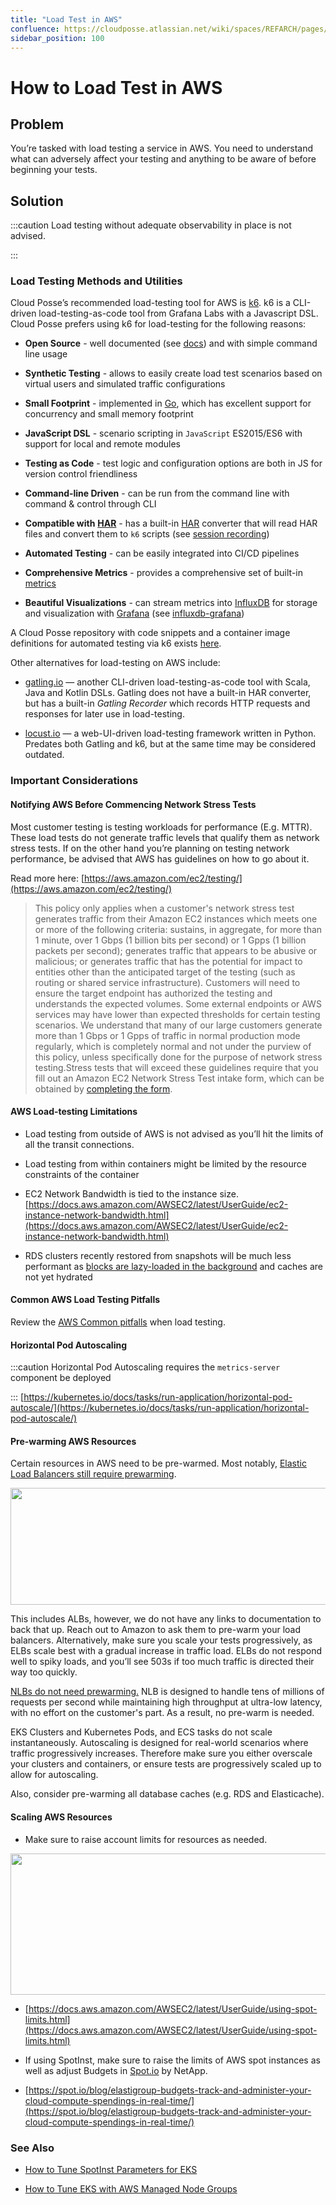 ```yaml
---
title: "Load Test in AWS"
confluence: https://cloudposse.atlassian.net/wiki/spaces/REFARCH/pages/1257799689/How+to+Load+Test+in+AWS
sidebar_position: 100
---
```


# How to Load Test in AWS

## Problem
You’re tasked with load testing a service in AWS. You need to understand what can adversely affect your testing and anything to be aware of before beginning your tests.

## Solution

:::caution
Load testing without adequate observability in place is not advised.

:::

### Load Testing Methods and Utilities
Cloud Posse’s recommended load-testing tool for AWS is [k6](https://k6.io/). k6 is a CLI-driven load-testing-as-code tool from Grafana Labs with a Javascript DSL. Cloud Posse prefers using k6 for load-testing for the following reasons:

- **Open Source** - well documented (see [docs](https://docs.k6.io/docs)) and with simple command line usage

- **Synthetic Testing** - allows to easily create load test scenarios based on virtual users and simulated traffic configurations

- **Small Footprint** - implemented in [Go](https://golang.org/), which has excellent support for concurrency and small memory footprint

- **JavaScript DSL** - scenario scripting in `JavaScript` ES2015/ES6 with support for local and remote modules

- **Testing as Code** - test logic and configuration options are both in JS for version control friendliness

- **Command-line Driven** - can be run from the command line with command & control through CLI

- **Compatible with** [**HAR**](http://www.softwareishard.com/blog/har-12-spec/) - has a built-in [HAR](http://www.softwareishard.com/blog/har-12-spec/) converter that will read HAR files and convert them to `k6` scripts (see [session recording](https://docs.k6.io/docs/session-recording-har-support))

- **Automated Testing** - can be easily integrated into CI/CD pipelines

- **Comprehensive Metrics** - provides a comprehensive set of built-in [metrics](https://docs.k6.io/docs/result-metrics)

- **Beautiful Visualizations** - can stream metrics into [InfluxDB](https://www.influxdata.com/) for storage and visualization with [Grafana](https://grafana.com/) (see [influxdb-grafana](https://docs.k6.io/docs/influxdb-grafana))

A Cloud Posse repository with code snippets and a container image definitions for automated testing via k6 exists [here](https://github.com/cloudposse/load-testing).

Other alternatives for load-testing on AWS include:

- [gatling.io](https://gatling.io/) — another CLI-driven load-testing-as-code tool with Scala, Java and Kotlin DSLs. Gatling does not have a built-in HAR converter, but has a built-in _Gatling Recorder_ which records HTTP requests and responses for later use in load-testing.

- [locust.io](https://locust.io/) — a web-UI-driven load-testing framework written in Python. Predates both Gatling and k6, but at the same time may be considered outdated.

### Important Considerations

#### Notifying AWS Before Commencing Network Stress Tests
Most customer testing is testing workloads for performance (E.g. MTTR).  These load tests do not generate traffic levels that qualify them as network stress tests. If on the other hand you’re planning on testing network performance, be advised that AWS has guidelines on how to go about it.

Read more here: [https://aws.amazon.com/ec2/testing/](https://aws.amazon.com/ec2/testing/)

> This policy only applies when a customer's network stress test generates traffic from their Amazon EC2 instances which meets one or more of the following criteria: sustains, in aggregate, for more than 1 minute, over 1 Gbps (1 billion bits per second) or 1 Gpps (1 billion packets per second); generates traffic that appears to be abusive or malicious; or generates traffic that has the potential for impact to entities other than the anticipated target of the testing (such as routing or shared service infrastructure). Customers will need to ensure the target endpoint has authorized the testing and understands the expected volumes. Some external endpoints or AWS services may have lower than expected thresholds for certain testing scenarios. We understand that many of our large customers generate more than 1 Gbps or 1 Gpps of traffic in normal production mode regularly, which is completely normal and not under the purview of this policy, unless specifically done for the purpose of network stress testing.Stress tests that will exceed these guidelines require that you fill out an Amazon EC2 Network Stress Test intake form, which can be obtained by [completing the form](https://console.aws.amazon.com/support/contacts#/simulated-events).

#### AWS Load-testing Limitations
- Load testing from outside of AWS is not advised as you’ll hit the limits of all the transit connections.

- Load testing from within containers might be limited by the resource constraints of the container

- EC2 Network Bandwidth is tied to the instance size. [https://docs.aws.amazon.com/AWSEC2/latest/UserGuide/ec2-instance-network-bandwidth.html](https://docs.aws.amazon.com/AWSEC2/latest/UserGuide/ec2-instance-network-bandwidth.html)

- RDS clusters recently restored from snapshots will be much less performant as [blocks are lazy-loaded in the background](https://docs.aws.amazon.com/AmazonRDS/latest/UserGuide/USER_RestoreFromSnapshot.html#:~:text=The%20DB%20instance%20continues%20to%20load%20data%20in%20the%20background.%20This%20is%20known%20as%20lazy%20loading.) and caches are not yet hydrated

#### Common AWS Load Testing Pitfalls
Review the [AWS Common pitfalls](https://aws.amazon.com/articles/best-practices-in-evaluating-elastic-load-balancing/#:~:text=Common%20Pitfalls%20When%20Testing%20Elastic%20Load%20Balancing) when load testing.

#### Horizontal Pod Autoscaling

:::caution
Horizontal Pod Autoscaling requires the `metrics-server` component be deployed

:::
[https://kubernetes.io/docs/tasks/run-application/horizontal-pod-autoscale/](https://kubernetes.io/docs/tasks/run-application/horizontal-pod-autoscale/)

#### Pre-warming AWS Resources
Certain resources in AWS need to be pre-warmed. Most notably, [Elastic Load Balancers still require prewarming](https://aws.amazon.com/articles/best-practices-in-evaluating-elastic-load-balancing/#pre-warming).

<img src="/assets/refarch/cleanshot-2022-02-07-at-18.25.34-20220208-002609.png" height="187" width="773" /><br/>

This includes ALBs, however, we do not have any links to documentation to back that up. Reach out to Amazon to ask them to pre-warm your load balancers. Alternatively, make sure you scale your tests progressively, as ELBs scale best with a gradual increase in traffic load. ELBs do not respond well to spiky loads, and you’ll see 503s if too much traffic is directed their way too quickly.

[NLBs do not need prewarming.](https://aws.amazon.com/blogs/aws/new-network-load-balancer-effortless-scaling-to-millions-of-requests-per-second/) NLB is designed to handle tens of millions of requests per second while maintaining high throughput at ultra-low latency, with no effort on the customer's part. As a result, no pre-warm is needed.

EKS Clusters and Kubernetes Pods, and ECS tasks do not scale instantaneously. Autoscaling is designed for real-world scenarios where traffic progressively increases. Therefore make sure you either overscale your clusters and containers, or ensure tests are progressively scaled up to allow for autoscaling.

Also, consider pre-warming all database caches (e.g. RDS and Elasticache).

#### Scaling AWS Resources
- Make sure to raise account limits for resources as needed.

<img src="/assets/refarch/cleanshot-2022-02-07-at-18.16.18-20220208-001639.png" height="226" width="754" /><br/>

- [https://docs.aws.amazon.com/AWSEC2/latest/UserGuide/using-spot-limits.html](https://docs.aws.amazon.com/AWSEC2/latest/UserGuide/using-spot-limits.html)

- If using SpotInst, make sure to raise the limits of AWS spot instances as well as adjust Budgets in [Spot.io](https://console.spotinst.com/spt/budget/aws) by NetApp.

- [https://spot.io/blog/elastigroup-budgets-track-and-administer-your-cloud-compute-spendings-in-real-time/](https://spot.io/blog/elastigroup-budgets-track-and-administer-your-cloud-compute-spendings-in-real-time/)

### See Also
- [How to Tune SpotInst Parameters for EKS](/reference-architecture/how-to-guides/integrations/spotinst/how-to-tune-spotinst-parameters-for-eks)

- [How to Tune EKS with AWS Managed Node Groups](/reference-architecture/how-to-guides/tutorials/how-to-tune-eks-with-aws-managed-node-groups)


